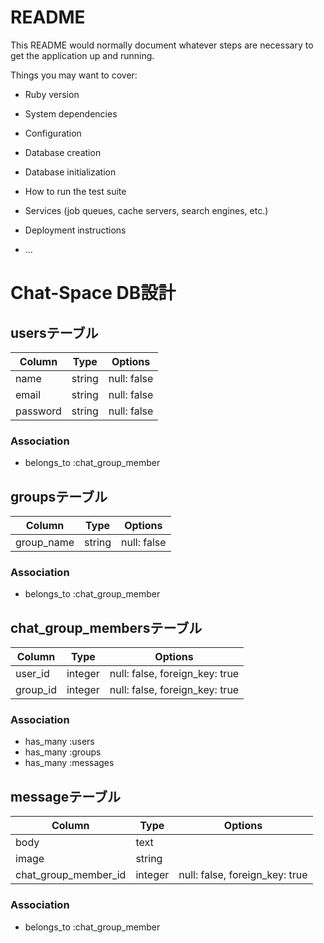 # README

This README would normally document whatever steps are necessary to get the
application up and running.

Things you may want to cover:

* Ruby version

* System dependencies

* Configuration

* Database creation

* Database initialization

* How to run the test suite

* Services (job queues, cache servers, search engines, etc.)

* Deployment instructions

* ...

# Chat-Space DB設計
## usersテーブル
|Column|Type|Options|
|------|----|-------|
|name|string|null: false|
|email|string|null: false|
|password|string|null: false|
### Association
- belongs_to :chat_group_member

## groupsテーブル
|Column|Type|Options|
|------|----|-------|
|group_name|string|null: false|
### Association
- belongs_to :chat_group_member

## chat_group_membersテーブル
|Column|Type|Options|
|------|----|-------|
|user_id|integer|null: false, foreign_key: true|
|group_id|integer|null: false, foreign_key: true|
### Association
- has_many :users
- has_many :groups
- has_many :messages

## messageテーブル
|Column|Type|Options|
|------|----|-------|
|body|text||
|image|string||
|chat_group_member_id|integer|null: false, foreign_key: true|
### Association
- belongs_to :chat_group_member